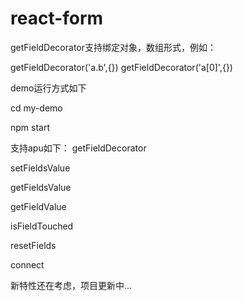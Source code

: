 # react-form
getFieldDecorator支持绑定对象，数组形式，例如：

getFieldDecorator('a.b',{})
getFieldDecorator('a[0]',{})


demo运行方式如下

cd my-demo

npm start


支持apu如下：
getFieldDecorator

setFieldsValue

getFieldsValue

getFieldValue

isFieldTouched

resetFields

connect

新特性还在考虑，项目更新中...
